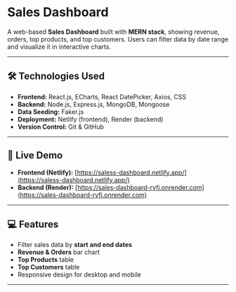 # Sales Dashboard

A web-based **Sales Dashboard** built with **MERN stack**, showing revenue, orders, top products, and top customers. Users can filter data by date range and visualize it in interactive charts.

---

## 🛠 Technologies Used

- **Frontend:** React.js, ECharts, React DatePicker, Axios, CSS  
- **Backend:** Node.js, Express.js, MongoDB, Mongoose  
- **Data Seeding:** Faker.js  
- **Deployment:** Netlify (frontend), Render (backend)  
- **Version Control:** Git & GitHub  

---

## 🔗 Live Demo

- **Frontend (Netlify):** [https://saless-dashboard.netlify.app/](https://saless-dashboard.netlify.app/)  
- **Backend (Render):** [https://sales-dashboard-rvfj.onrender.com](https://sales-dashboard-rvfj.onrender.com)  

---

## 💻 Features

- Filter sales data by **start and end dates**  
- **Revenue & Orders** bar chart  
- **Top Products** table  
- **Top Customers** table  
- Responsive design for desktop and mobile  

---
